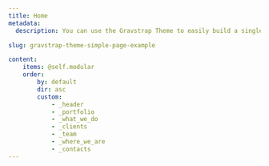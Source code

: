 ```yaml
---
title: Home
metadata:
  description: You can use the Gravstrap Theme to easily build a single page web site.

slug: gravstrap-theme-simple-page-example

content:
    items: @self.modular
    order:
        by: default
        dir: asc
        custom:
            - _header
            - _portfolio            
            - _what_we_do
            - _clients
            - _team
            - _where_we_are
            - _contacts
---
```

<link rel="shortcut icon" href="/scholarship_new/favicon.ico" type="image/x-icon" />
